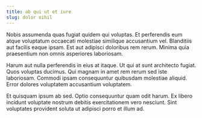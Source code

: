 ```yaml
---
title: ab qui ut et iure
slug: dolor nihil
---
```


Nobis assumenda quas fugiat quidem qui voluptas. Et perferendis eum atque voluptatum occaecati molestiae similique accusantium vel. Blanditiis aut facilis eaque ipsam. Est aut adipisci doloribus rem rerum. Minima quia praesentium non omnis asperiores laboriosam.

Harum aut nulla perferendis in eius at itaque. Ut qui at sunt architecto fugiat. Quos voluptas ducimus. Qui magnam in amet rem rerum sed iste laboriosam. Commodi ipsam consequuntur quibusdam molestiae aliquid. Error dolores voluptatem accusantium voluptatem.

Et quisquam ipsum ab sed. Optio consequuntur quam odit harum. Ex libero incidunt voluptate nostrum debitis exercitationem vero nesciunt. Sint voluptates provident soluta ut adipisci porro et illum ad.
